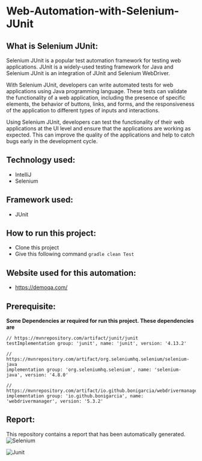 # Web-Automation-with-Selenium-JUnit

## What is Selenium JUnit:

Selenium JUnit is a popular test automation framework for testing web applications. JUnit is a widely-used testing framework for Java and Selenium JUnit is an integration of JUnit and Selenium WebDriver.

With Selenium JUnit, developers can write automated tests for web applications using Java programming language. These tests can validate the functionality of a web application, including the presence of specific elements, the behavior of buttons, links, and forms, and the responsiveness of the application to different types of inputs and interactions.

Using Selenium JUnit, developers can test the functionality of their web applications at the UI level and ensure that the applications are working as expected. This can improve the quality of the applications and help to catch bugs early in the development cycle.

## Technology used:
- IntelliJ 
- Selenium 
## Framework used:
- JUnit
## How to run this project:
- Clone this project
-  Give this following command ``` gradle clean Test ```

## Website used for this automation:
- https://demoqa.com/

## Prerequisite:
**Some Dependencies ar required for run this project. These dependencies are**

    // https://mvnrepository.com/artifact/junit/junit
    testImplementation group: 'junit', name: 'junit', version: '4.13.2'
    
    // https://mvnrepository.com/artifact/org.seleniumhq.selenium/selenium-java
    implementation group: 'org.seleniumhq.selenium', name: 'selenium-java', version: '4.8.0'
    
    // https://mvnrepository.com/artifact/io.github.bonigarcia/webdrivermanager
    implementation group: 'io.github.bonigarcia', name: 'webdrivermanager', version: '5.3.2'

## Report:

This repository contains a report that has been automatically generated.
![Selenium](https://user-images.githubusercontent.com/123433625/218775737-8f79301b-6611-488c-aec3-b2bbf3276dde.jpg)


![Junit](https://user-images.githubusercontent.com/123433625/218775758-6eaae624-712f-4c84-939c-92a2575a9857.jpg)

